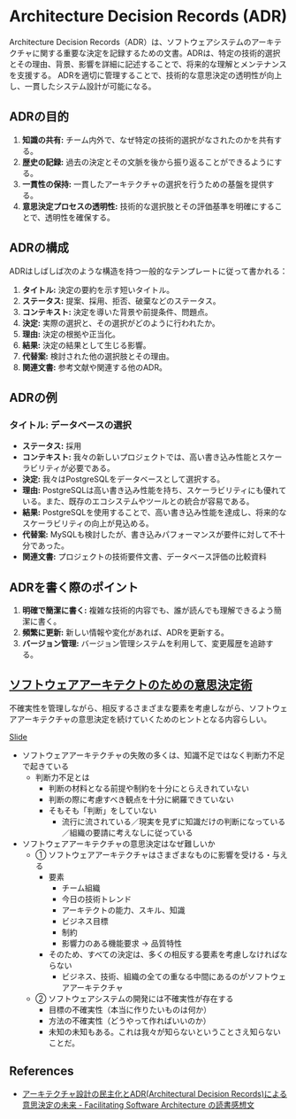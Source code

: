 # Architecture Decision Records (ADR)

Architecture Decision Records（ADR）は、ソフトウェアシステムのアーキテクチャに関する重要な決定を記録するための文書。ADRは、特定の技術的選択とその理由、背景、影響を詳細に記述することで、将来的な理解とメンテナンスを支援する。
ADRを適切に管理することで、技術的な意思決定の透明性が向上し、一貫したシステム設計が可能になる。

## ADRの目的

1. **知識の共有:** チーム内外で、なぜ特定の技術的選択がなされたのかを共有する。
2. **歴史の記録:** 過去の決定とその文脈を後から振り返ることができるようにする。
3. **一貫性の保持:** 一貫したアーキテクチャの選択を行うための基盤を提供する。
4. **意思決定プロセスの透明性:** 技術的な選択肢とその評価基準を明確にすることで、透明性を確保する。

## ADRの構成

ADRはしばしば次のような構造を持つ一般的なテンプレートに従って書かれる：

1. **タイトル:** 決定の要約を示す短いタイトル。
2. **ステータス:** 提案、採用、拒否、破棄などのステータス。
3. **コンテキスト:** 決定を導いた背景や前提条件、問題点。
4. **決定:** 実際の選択と、その選択がどのように行われたか。
5. **理由:** 決定の根拠や正当化。
6. **結果:** 決定の結果として生じる影響。
7. **代替案:** 検討された他の選択肢とその理由。
8. **関連文書:** 参考文献や関連する他のADR。

## ADRの例

### タイトル: データベースの選択

- **ステータス:** 採用
- **コンテキスト:** 我々の新しいプロジェクトでは、高い書き込み性能とスケーラビリティが必要である。
- **決定:** 我々はPostgreSQLをデータベースとして選択する。
- **理由:** PostgreSQLは高い書き込み性能を持ち、スケーラビリティにも優れている。また、既存のエコシステムやツールとの統合が容易である。
- **結果:** PostgreSQLを使用することで、高い書き込み性能を達成し、将来的なスケーラビリティの向上が見込める。
- **代替案:** MySQLも検討したが、書き込みパフォーマンスが要件に対して不十分であった。
- **関連文書:** プロジェクトの技術要件文書、データベース評価の比較資料

## ADRを書く際のポイント

1. **明確で簡潔に書く:** 複雑な技術的内容でも、誰が読んでも理解できるよう簡潔に書く。
2. **頻繁に更新:** 新しい情報や変化があれば、ADRを更新する。
3. **バージョン管理:** バージョン管理システムを利用して、変更履歴を追跡する。

## [ソフトウェアアーキテクトのための意思決定術](https://book.impress.co.jp/books/1123101159)

不確実性を管理しながら、相反するさまざまな要素を考慮しながら、ソフトウェアアーキテクチャの意思決定を続けていくためのヒントとなる内容らしい。

[Slide](https://speakerdeck.com/snoozer05/software-architecture-and-decision-making)

- ソフトウェアアーキテクチャの失敗の多くは、知識不足ではなく判断力不足で起きている
  - 判断力不足とは
    - 判断の材料となる前提や制約を十分にとらえきれていない
    - 判断の際に考慮すべき観点を十分に網羅できていない
    - そもそも「判断」をしていない
      - 流行に流されている／現実を見ずに知識だけの判断になっている／組織の要請に考えなしに従っている
- ソフトウェアアーキテクチャの意思決定はなぜ難しいか
  - ① ソフトウェアアーキテクチャはさまざまなものに影響を受ける・与える
    - 要素
      - チーム組織
      - 今日の技術トレンド
      - アーキテクトの能力、スキル、知識
      - ビジネス目標
      - 制約
      - 影響力のある機能要求 -> 品質特性
    - そのため、すべての決定は、多くの相反する要素を考慮しなければならない
      - ビジネス、技術、組織の全ての重なる中間にあるのがソフトウェアアーキテクチャ
  - ② ソフトウェアシステムの開発には不確実性が存在する
    - 目標の不確実性（本当に作りたいものは何か）
    - 方法の不確実性（どうやって作ればいいのか）
    - 未知の未知もある。これは我々が知らないということさえ知らないことだ。

## References

- [アーキテクチャ設計の民主化とADR(Architectural Decision Records)による意思決定の未来 - Facilitating Software Architecture の読書感想文](https://syu-m-5151.hatenablog.com/entry/2024/12/31/232546)
